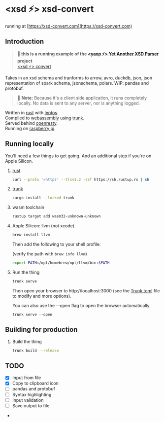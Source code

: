 # **<xsd ⚡> xsd-convert**
running at [https://xsd-convert.com](https://xsd-convert.com)

## Introduction

> **🏃 this is a running example of the  [<yaxp ⚡> Yet Another XSD Parser](https://github.com/opensourceworks-org/yaxp/blob/main/README.md) project**    
>[<xsd ⚡> convert](https://xsd-convert.com)


Takes in an xsd schema and tranforms to arrow, avro, duckdb, json, json representation of spark schema, jsonschema, polars.  WIP: pandas and protobuf.


> 📌 **Note:** Because it's a client side application, it runs completely locally. No data is sent to any server, nor is anything logged.


  Written in [rust](https://www.rust-lang.org/) with [leptos](https://leptos.dev).   
  Compiled to [webassembly](https://webassembly.org/) using [trunk](https://trunkrs.dev/).  
  Served behind [openresty](https://openresty.org/).  
  Running on [raspberry pi](https://www.raspberrypi.com/products/raspberry-pi-4-model-b/).


## Running locally
You'll need a few things to get going.  And an additional step if you're on Apple Silicon.

1. [rust](https://www.rust-lang.org/tools/install)
   
    ```bash
    curl --proto '=https' --tlsv1.2 -sSf https://sh.rustup.rs | sh
    ```
2. [trunk](https://trunkrs.dev/)
    
     ```bash
     cargo install --locked trunk
     ```
3. wasm toolchain 
    
    ```bash
    rustup target add wasm32-unknown-unknown
    ```
4. Apple Silicon: llvm (not xcode)
    
    ```bash
    brew install llvm
    ```
   Then add the following to your shell profile:

   (verify the path with `brew info llvm`)
   
   ```bash
   export PATH=/opt/homebrew/opt/llvm/bin:$PATH
   ```
   

5. Run the thing

    ```bash
    trunk serve
    ```
    Then open your browser to http://localhost:3000 (see the [Trunk.toml](Trunk.toml) file to modify and more options).  

   You can also use the --open flag to open the browser automatically.

   ```
   trunk serve --open
   ```
   
## Building for production
1. Build the thing

    ```bash
    trunk build --release
    ```
   

## TODO
- [x] Input from file
- [x] Copy to clipboard icon 
- [ ] pandas and protobuf
- [ ] Syntax highlighting
- [ ] Input validation
- [ ] Save output to file
- 
